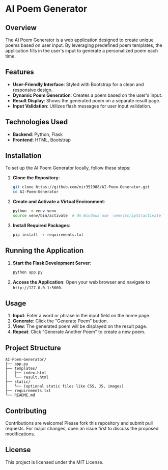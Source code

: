 # AI Poem Generator

## Overview

The AI Poem Generator is a web application designed to create unique poems based on user input. By leveraging predefined poem templates, the application fills in the user's input to generate a personalized poem each time.

## Features

- **User-Friendly Interface**: Styled with Bootstrap for a clean and responsive design.
- **Dynamic Poem Generation**: Creates a poem based on the user's input.
- **Result Display**: Shows the generated poem on a separate result page.
- **Input Validation**: Utilizes flash messages for user input validation.

## Technologies Used

- **Backend**: Python, Flask
- **Frontend**: HTML, Bootstrap

## Installation

To set up the AI Poem Generator locally, follow these steps:

1. **Clone the Repository**:
    ```bash
    git clone https://github.com/nir351988/AI-Poem-Generator.git
    cd AI-Poem-Generator
    ```

2. **Create and Activate a Virtual Environment**:
    ```bash
    python -m venv venv
    source venv/bin/activate  # On Windows use `venv\Scripts\activate`
    ```

3. **Install Required Packages**:
    ```bash
    pip install -r requirements.txt
    ```

## Running the Application

1. **Start the Flask Development Server**:
    ```bash
    python app.py
    ```

2. **Access the Application**:
    Open your web browser and navigate to `http://127.0.0.1:5000`.

## Usage

1. **Input**: Enter a word or phrase in the input field on the home page.
2. **Generate**: Click the "Generate Poem" button.
3. **View**: The generated poem will be displayed on the result page.
4. **Repeat**: Click "Generate Another Poem" to create a new poem.

## Project Structure

```
AI-Poem-Generator/
├── app.py
├── templates/
│   ├── index.html
│   └── result.html
├── static/
│   └── (optional static files like CSS, JS, images)
├── requirements.txt
└── README.md
```

## Contributing

Contributions are welcome! Please fork this repository and submit pull requests. For major changes, open an issue first to discuss the proposed modifications.

## License

This project is licensed under the MIT License.
